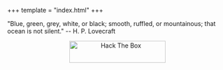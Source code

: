 +++
template = "index.html"
+++

<div class="frame-p"><p>"Blue, green, grey, white, or black; smooth, ruffled, or mountainous; that ocean is not silent." -- H. P. Lovecraft</p></div>
<center><a href="https://www.hackthebox.com/profile/56695"><img src="https://www.hackthebox.com/badge/image/56695" width="220" height="50" alt="Hack The Box"></a></center>
